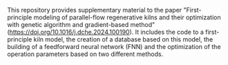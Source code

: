 This repository provides supplementary material to the paper "First-principle modeling of parallel-flow regenerative kilns and their optimization with genetic algorithm and gradient-based method" (https://doi.org/10.1016/j.dche.2024.100190).
It includes the code to a first-principle kiln model, the creation of a database based on this model, the building of a feedforward neural network (FNN) and the optimization of the operation parameters based on two different methods.
